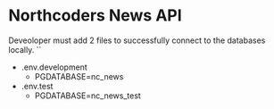 # Northcoders News API

Deveoloper must add 2 files to successfully connect to the databases locally.
``

- .env.development
  - PGDATABASE=nc_news
- .env.test
  - PGDATABASE=nc_news_test
